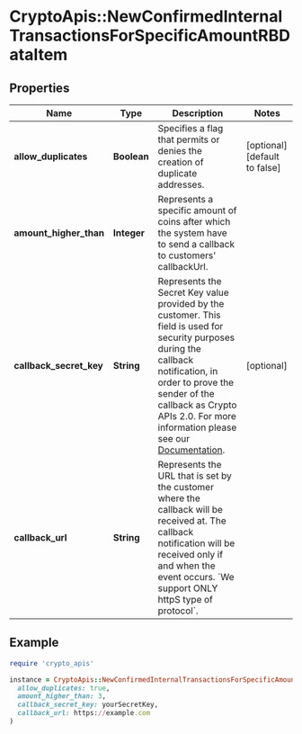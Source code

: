 # CryptoApis::NewConfirmedInternalTransactionsForSpecificAmountRBDataItem

## Properties

| Name | Type | Description | Notes |
| ---- | ---- | ----------- | ----- |
| **allow_duplicates** | **Boolean** | Specifies a flag that permits or denies the creation of duplicate addresses. | [optional][default to false] |
| **amount_higher_than** | **Integer** | Represents a specific amount of coins after which the system have to send a callback to customers&#39; callbackUrl. |  |
| **callback_secret_key** | **String** | Represents the Secret Key value provided by the customer. This field is used for security purposes during the callback notification, in order to prove the sender of the callback as Crypto APIs 2.0. For more information please see our [Documentation](https://developers.cryptoapis.io/technical-documentation/general-information/callbacks#callback-security). | [optional] |
| **callback_url** | **String** | Represents the URL that is set by the customer where the callback will be received at. The callback notification will be received only if and when the event occurs. &#x60;We support ONLY httpS type of protocol&#x60;. |  |

## Example

```ruby
require 'crypto_apis'

instance = CryptoApis::NewConfirmedInternalTransactionsForSpecificAmountRBDataItem.new(
  allow_duplicates: true,
  amount_higher_than: 3,
  callback_secret_key: yourSecretKey,
  callback_url: https://example.com
)
```

